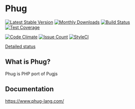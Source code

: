 
Phug
========

[![Latest Stable Version](https://poser.pugx.org/phug/watcher/v/stable.png)](https://packagist.org/packages/phug/watcher)
[![Monthly Downloads](https://poser.pugx.org/phug/watcher/d/monthly)](https://packagist.org/packages/phug/watcher)
[![Build Status](https://travis-ci.org/phug-php/watcher.svg?branch=master)](https://travis-ci.org/phug-php/watcher)
[![Test Coverage](https://codeclimate.com/github/phug-php/watcher/badges/coverage.svg)](https://codeclimate.com/github/phug-php/watcher/coverage)

[![Code Climate](https://codeclimate.com/github/phug-php/watcher/badges/gpa.svg)](https://codeclimate.com/github/phug-php/watcher)
[![Issue Count](https://codeclimate.com/github/phug-php/watcher/badges/issue_count.svg)](https://codeclimate.com/github/phug-php/watcher)
[![StyleCI](https://styleci.io/repos/120359876/shield?branch=master)](https://styleci.io/repos/120359876)

[Detailed status](https://gist.github.com/kylekatarnls/8720155b06b016f8128ff511b8695532)

What is Phug?
-----------------

Phug is PHP port of Pugjs

Documentation
------------

https://www.phug-lang.com/
